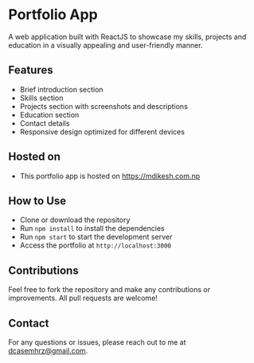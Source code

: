 # Portfolio App

A web application built with ReactJS to showcase my skills, projects and education in a visually appealing and user-friendly manner.

## Features
- Brief introduction section
- Skills section
- Projects section with screenshots and descriptions
- Education section
- Contact details
- Responsive design optimized for different devices

## Hosted on
- This portfolio app is hosted on https://mdikesh.com.np

## How to Use
- Clone or download the repository
- Run `npm install` to install the dependencies
- Run `npm start` to start the development server
- Access the portfolio at `http://localhost:3000`

## Contributions
Feel free to fork the repository and make any contributions or improvements. All pull requests are welcome!

## Contact
For any questions or issues, please reach out to me at dcasemhrz@gmail.com.
